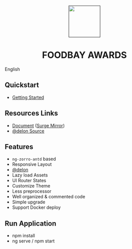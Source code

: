 <p align="center">
  <a href="">
    <img width="100" src="">
  </a>
</p>

<h1 align="center">FOODBAY AWARDS</h1>

<div align="center">

</div>

English 

## Quickstart

- [Getting Started](https://ng-alain.com/docs/getting-started)

## Resources Links

+ [Document](https://ng-alain.com) ([Surge Mirror](https://ng-alain-doc.surge.sh))
+ [@delon Source](https://github.com/ng-alain/delon)

## Features

+ `ng-zorro-antd` based
+ Responsive Layout
+ [@delon](https://github.com/ng-alain/delon)
+ Lazy load Assets
+ UI Router States
+ Customize Theme
+ Less preprocessor
+ Well organized & commented code
+ Simple upgrade
+ Support Docker deploy

## Run Application

+ npm install 
+ ng serve / npm start 
